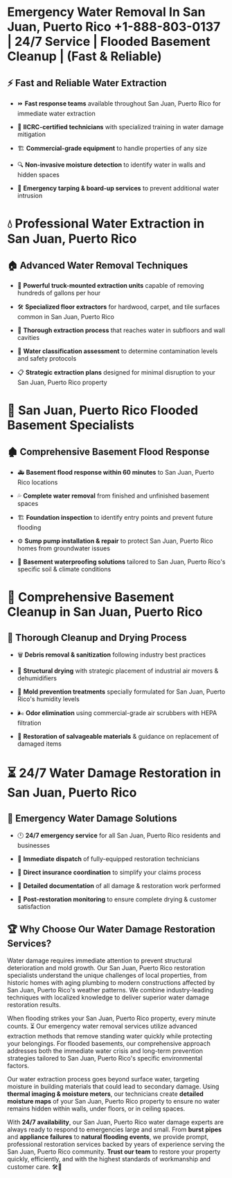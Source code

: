 # Emergency Water Removal In San Juan, Puerto Rico +1-888-803-0137 | 24/7 Service | Flooded Basement Cleanup | (Fast & Reliable)  

## ⚡ Fast and Reliable Water Extraction  
- ⏩ **Fast response teams** available throughout San Juan, Puerto Rico for immediate water extraction  
- 🏅 **IICRC-certified technicians** with specialized training in water damage mitigation  
- 🏗️ **Commercial-grade equipment** to handle properties of any size  
- 🔍 **Non-invasive moisture detection** to identify water in walls and hidden spaces  
- 🛑 **Emergency tarping & board-up services** to prevent additional water intrusion  

# 💧 Professional Water Extraction in San Juan, Puerto Rico  

## 🏠 Advanced Water Removal Techniques  
- 🚛 **Powerful truck-mounted extraction units** capable of removing hundreds of gallons per hour  
- 🛠️ **Specialized floor extractors** for hardwood, carpet, and tile surfaces common in San Juan, Puerto Rico  
- 📏 **Thorough extraction process** that reaches water in subfloors and wall cavities  
- 🧪 **Water classification assessment** to determine contamination levels and safety protocols  
- 📋 **Strategic extraction plans** designed for minimal disruption to your San Juan, Puerto Rico property  

# 🌊 San Juan, Puerto Rico Flooded Basement Specialists  

## 🏚️ Comprehensive Basement Flood Response  
- 🚑 **Basement flood response within 60 minutes** to San Juan, Puerto Rico locations  
- 💦 **Complete water removal** from finished and unfinished basement spaces  
- 🏗️ **Foundation inspection** to identify entry points and prevent future flooding  
- ⚙️ **Sump pump installation & repair** to protect San Juan, Puerto Rico homes from groundwater issues  
- 🌱 **Basement waterproofing solutions** tailored to San Juan, Puerto Rico's specific soil & climate conditions  

# 🧹 Comprehensive Basement Cleanup in San Juan, Puerto Rico  

## 🔄 Thorough Cleanup and Drying Process  
- 🗑️ **Debris removal & sanitization** following industry best practices  
- 💨 **Structural drying** with strategic placement of industrial air movers & dehumidifiers  
- 🦠 **Mold prevention treatments** specially formulated for San Juan, Puerto Rico's humidity levels  
- 🌬️ **Odor elimination** using commercial-grade air scrubbers with HEPA filtration  
- 🔧 **Restoration of salvageable materials** & guidance on replacement of damaged items  

# ⏳ 24/7 Water Damage Restoration in San Juan, Puerto Rico  

## 🚀 Emergency Water Damage Solutions  
- 🕛 **24/7 emergency service** for all San Juan, Puerto Rico residents and businesses  
- 🚒 **Immediate dispatch** of fully-equipped restoration technicians  
- 🏦 **Direct insurance coordination** to simplify your claims process  
- 📜 **Detailed documentation** of all damage & restoration work performed  
- 🔎 **Post-restoration monitoring** to ensure complete drying & customer satisfaction  

## 🏆 Why Choose Our Water Damage Restoration Services?  
Water damage requires immediate attention to prevent structural deterioration and mold growth. Our San Juan, Puerto Rico restoration specialists understand the unique challenges of local properties, from historic homes with aging plumbing to modern constructions affected by San Juan, Puerto Rico's weather patterns. We combine industry-leading techniques with localized knowledge to deliver superior water damage restoration results.  

When flooding strikes your San Juan, Puerto Rico property, every minute counts. ⏳ Our emergency water removal services utilize advanced extraction methods that remove standing water quickly while protecting your belongings. For flooded basements, our comprehensive approach addresses both the immediate water crisis and long-term prevention strategies tailored to San Juan, Puerto Rico's specific environmental factors.  

Our water extraction process goes beyond surface water, targeting moisture in building materials that could lead to secondary damage. Using **thermal imaging & moisture meters**, our technicians create **detailed moisture maps** of your San Juan, Puerto Rico property to ensure no water remains hidden within walls, under floors, or in ceiling spaces.  

With **24/7 availability**, our San Juan, Puerto Rico water damage experts are always ready to respond to emergencies large and small. From **burst pipes** and **appliance failures** to **natural flooding events**, we provide prompt, professional restoration services backed by years of experience serving the San Juan, Puerto Rico community. **Trust our team** to restore your property quickly, efficiently, and with the highest standards of workmanship and customer care. 🛠️💪  
